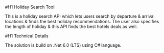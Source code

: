 #H1 Holiday Search Tool

This is a holiday search API which lets users search by departure & arrival locations &
finds the best holiday recommendations. The user also specifies the length of
holiday & this API finds the best hotels deals as well.


#H1 Technical Details

The solution is build on .Net 6.0 (LTS) using C# language.